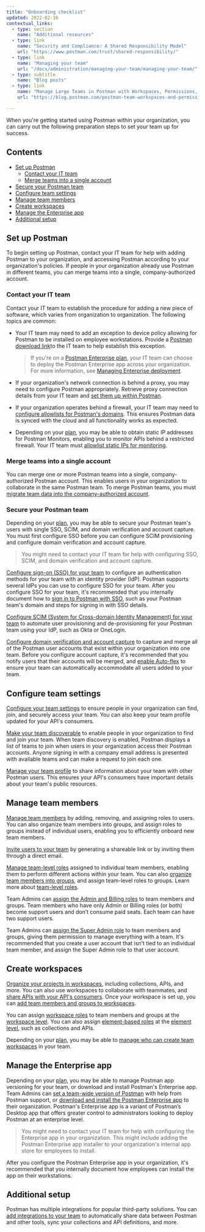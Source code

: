 ```yaml
---
title: "Onboarding checklist"
updated: 2022-02-16
contextual_links:
  - type: section
    name: "Additional resources"
  - type: link
    name: "Security and Compliance: A Shared Responsibility Model"
    url: "https://www.postman.com/trust/shared-responsibility/"
  - type: link
    name: "Managing your team"
    url: "/docs/administration/managing-your-team/managing-your-team/"
  - type: subtitle
    name: "Blog posts"
  - type: link
    name: "Manage Large Teams in Postman with Workspaces, Permissions, and Version Control"
    url: "https://blog.postman.com/postman-team-workspaces-and-permissions/"

---
```


When you're getting started using Postman within your organization, you can carry out the following preparation steps to set your team up for success.<!-- TBD: Add more of an overview introduction -->

## Contents

* [Set up Postman](#set-up-postman)
    * [Contact your IT team](#contact-your-it-team)
    * [Merge teams into a single account](#merge-teams-into-a-single-account)
* [Secure your Postman team](#secure-your-postman-team)
* [Configure team settings](#configure-team-settings)
* [Manage team members](#manage-team-members)
* [Create workspaces](#create-workspaces)
* [Manage the Enterprise app](#manage-the-enterprise-app)
* [Additional setup](#additional-setup)

## Set up Postman

<!-- TBD: Relocate this information, and add overview of the H3s -->
<!-- You can access Postman [on the web](/docs/getting-started/installation/installation-and-updates/#use-the-postman-web-app) with the [Postman Agent](/docs/getting-started/basics/about-postman-agent/). Postman is available as a standalone app for Windows, Mac, and Linux. Make sure everyone who would like to use Postman has the latest version by downloading it from [the Postman website](https://www.postman.com/downloads/).

> If you are using the Postman web app, Postman recommends using the Postman Desktop Agent for the best experience. See [About the Postman Agent](/docs/getting-started/basics/about-postman-agent/) for more information.

For the Postman web app, you can use **Auto-select** to turn the Auto-Select agent on or off. Once you enable the option for Auto-select, Postman will automatically select the best agent for your requests. You can also manually select the Postman Agent to use for your requests: **Cloud Agent**, **Desktop Agent**, or **Browser Agent**. See [Selecting a Postman Agent for requests](/docs/getting-started/basics/about-postman-agent/#selecting-a-postman-agent-for-requests) for more information. -->

To begin setting up Postman, contact your IT team for help with adding Postman to your organization, and accessing Postman according to your organization's policies. If people in your organization already use Postman in different teams, you can merge teams into a single, company-authorized account.

### Contact your IT team

Contact your IT team to establish the procedure for adding a new piece of software, which varies from organization to organization. The following topics are common:

* Your IT team may need to add an exception to device policy allowing for Postman to be installed on employee workstations. Provide a [Postman download link​](https://www.postman.com/downloads/) to the IT team to help establish this exception.

    > If you're on a [Postman Enterprise plan](https://www.postman.com/pricing), your IT team can choose to deploy the Postman Enterprise app across your organization. For more information, see [Managing Enterprise deployment](/docs/administration/enterprise/managing-enterprise-deployment/).

* If your organization's network connection is behind a proxy, you may need to configure Postman appropriately. Retrieve proxy connection details from your IT team and [​set them up within Postman](/docs/getting-started/installation/proxy/)​.

* If your organization operates behind a firewall, your IT team may need to [configure allowlists for Postman's domains](/docs/getting-started/installation/installation-and-updates/#use-postman-behind-a-firewall). This ensures Postman data is synced with the cloud and all functionality works as expected.

* Depending on your [plan](https://www.postman.com/pricing), you may be able to obtain static IP addresses for Postman Monitors, enabling you to monitor APIs behind a restricted firewall. Your IT team must [allowlist static IPs for monitoring](/docs/monitoring-your-api/using-static-IPs-to-monitor/#allowlisting-static-ip-addresses).

### Merge teams into a single account

You can merge one or more Postman teams into a single, company-authorized Postman account. This enables users in your organization to collaborate in the same Postman team. To merge Postman teams, you must [migrate team data into the company-authorized account](/docs/administration/team-merge/).

### Secure your Postman team

Depending on your [plan](https://www.postman.com/pricing), you may be able to secure your Postman team's users with single SSO, SCIM, and domain verification and account capture. You must first configure SSO before you can configure SCIM provisioning and configure domain verification and account capture.

> You might need to contact your IT team for help with configuring SSO, SCIM, and domain verification and account capture.

[Configure sign-on (SSO) for your team](/docs/administration/sso/admin-sso/) to configure an authentication methods for your team with an identity provider (IdP). Postman supports several IdPs you can use to configure SSO for your team. After you configure SSO for your team, it's recommended that you internally document how to [sign in to Postman with SSO](/docs/administration/sso/user-sso/), such as your Postman team's domain and steps for signing in with SSO details.

[Configure SCIM (System for Cross-domain Identity Management) for your team](/docs/administration/sso/admin-sso/) to automate user provisioning and de-provisioning for your Postman team using your IdP, such as Okta or OneLogin.

[Configure domain verification and account capture](/docs/administration/domain-verification-and-capture/domain-capture-overview/) to capture and merge all of the Postman user accounts that exist within your organization into one team. Before you configure account capture, it's recommended that you notify users that their accounts will be merged, and [enable Auto-flex](/docs/billing/billing/#using-auto-flex) to ensure your team can automatically accommodate all users added to your team.

## Configure team settings

[Configure your team settings](/docs/administration/managing-your-team/team-settings/) to ensure people in your organization can find, join, and securely access your team. You can also keep your team profile updated for your API's consumers.

[Make your team discoverable](/docs/administration/managing-your-team/team-settings/#making-your-team-discoverable) to enable people in your organization to find and join your team. When team discovery is enabled, Postman displays a list of teams to join when users in your organization access their Postman accounts. Anyone signing in with a company email address is presented with available teams and can make a request to join each one.

[Manage your team profile](/docs/administration/managing-your-team/team-settings/#managing-your-team-profile) to share information about your team with other Postman users. This ensures your API's consumers have important details about your team's public resources.

## Manage team members

[Manage team members](/docs/administration/managing-your-team/managing-your-team/#managing-team-members) by adding, removing, and assigning roles to users. You can also organize team members into groups, and assign roles to groups instead of individual users, enabling you to efficiently onboard new team members.

[Invite users to your team](/docs/administration/managing-your-team/managing-your-team/#inviting-users) by generating a shareable link or by inviting them through a direct email.

[Manage team-level roles](/docs/administration/managing-your-team/managing-your-team/#managing-team-roles) assigned to individual team members, enabling them to perform different actions within your team. You can also [organize team members into groups](/docs/collaborating-in-postman/user-groups/), and assign team-level roles to groups. Learn more about [team-level roles](/docs/collaborating-in-postman/roles-and-permissions/#team-roles).

Team Admins can [assign the Admin and Billing roles](/docs/collaborating-in-postman/roles-and-permissions/#team-roles) to team members and groups. Team members who have only Admin or Billing roles (or both) become support users and don’t consume paid seats. Each team can have two support users.

Team Admins can [assign the Super Admin role](/docs/administration/managing-your-team/managing-your-team/#managing-super-admins) to team members and groups, giving them permission to manage everything with a team. It's recommended that you create a user account that isn't tied to an individual team member, and assign the Super Admin role to that user account.

## Create workspaces

[Organize your projects in workspaces](/docs/collaborating-in-postman/using-workspaces/creating-workspaces/), including collections, APIs, and more. You can also use workspaces to collaborate with teammates, and [share APIs with your API's consumers](/docs/collaborating-in-postman/public-api-network/public-api-network-overview/). Once your workspace is set up, you can [add team members and groups to workspaces](/docs/collaborating-in-postman/using-workspaces/managing-workspaces/#sharing-workspaces).

You can assign [workspace roles]((/docs/collaborating-in-postman/roles-and-permissions/#workspace-roles)) to team members and groups at the [workspace level](/docs/collaborating-in-postman/using-workspaces/managing-workspaces/#managing-workspace-roles). You can also assign [element-based roles](/docs/collaborating-in-postman/roles-and-permissions/#element-based-roles) at the [element level](/docs/collaborating-in-postman/requesting-access-to-elements/#managing-element-based-roles), such as collections and APIs.

Depending on your [plan](https://www.postman.com/pricing), you may be able to [manage who can create team workspaces](/docs/administration/managing-your-team/managing-your-team/#manage-your-teams-workspaces) in your team.

## Manage the Enterprise app

Depending on your [plan](https://www.postman.com/pricing), you may be able to manage Postman app versioning for your team, or download and install Postman's Enterprise app. Team Admins can [set a team-wide version of Postman](/docs/administration/enterprise/managing-enterprise-deployment/#managing-postman-app-versioning) with help from Postman support, or [download and install the Postman Enterprise app](/docs/administration/enterprise/managing-enterprise-deployment/#deploying-the-postman-enterprise-app) to their organization. Postman's Enterprise app is a variant of Postman’s Desktop app that offers greater control to administrators looking to deploy Postman at an enterprise level.

> You might need to contact your IT team for help with configuring the Enterprise app in your organization. This might include adding the Postman Enterprise app installer to your organization's internal app store for employees to install.

After you configure the Postman Enterprise app in your organization, it's recommended that you internally document how employees can install the app on their workstations.

## Additional setup

Postman has multiple integrations for popular third-party solutions. You can [add integrations to your team](/docs/integrations/intro-integrations/) to automatically share data between Postman and other tools, sync your collections and API definitions, and more.

<!-- ## Check your setup

Before you start work in full, it’s best to check the functionality of Postman within your organization and ensure everything operates as expected. If you don't have access to Postman and a Postman account, find a team member who does to help you test the configuration. Depending on your organization's IT policy you may need to make requests of your IT team to get up and running as well.

Ensure you are connected to your organization's network and test the following:

* Can you ​[execute a request](/docs/sending-requests/requests/)​ to `example.com` within Postman?
* Can you execute a request to one of your internal/private APIs?
* Save a request inside a [​Collection​](/docs/sending-requests/intro-to-collections/). Visit `​go.postman.co`​, has your collection and request synced with Postman’s cloud?

Repeat these checks on a colleague’s workstation. If everything worked, your workstations and network are ready to support Postman! If you experienced an issue, [​contact Postman support](https://www.postman.com/support/). -->

<!-- ## Questions?

If you have any questions or run into any issues setting up Postman for your team, check the [Postman Community](https://community.postman.com/). Other users might have the same question! You can also find a number of support resources on the [support page](https://www.postman.com/support).

## Next steps

After you follow the steps in this onboarding checklist, there are a few other steps to take to make sure that your team is secure:

* For important security considerations, check out [Security and Compliance: A Shared Responsibility Model](https://www.postman.com/shared-responsibility/).
* If you are subscribed to the Professional or Enterprise plan, make sure to [configure SSO](/docs/administration/sso/admin-sso/).
* To learn about managing roles, inviting to workspaces, and how to adjust your team size, visit [Managing your team](/docs/administration/managing-your-team/managing-your-team/). -->
